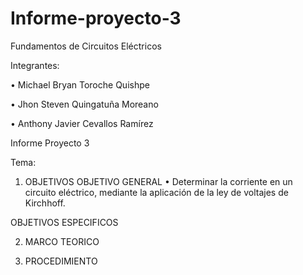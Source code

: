 # Informe-proyecto-3

Fundamentos de Circuitos Eléctricos

Integrantes:

• Michael Bryan Toroche Quishpe

• Jhon Steven Quingatuña Moreano

• Anthony Javier Cevallos Ramírez

Informe Proyecto 3

Tema: 

1. OBJETIVOS
OBJETIVO GENERAL
• Determinar la corriente en un circuito eléctrico, mediante la aplicación de la ley de voltajes de Kirchhoff.

OBJETIVOS ESPECIFICOS

2. MARCO TEORICO

3. PROCEDIMIENTO


